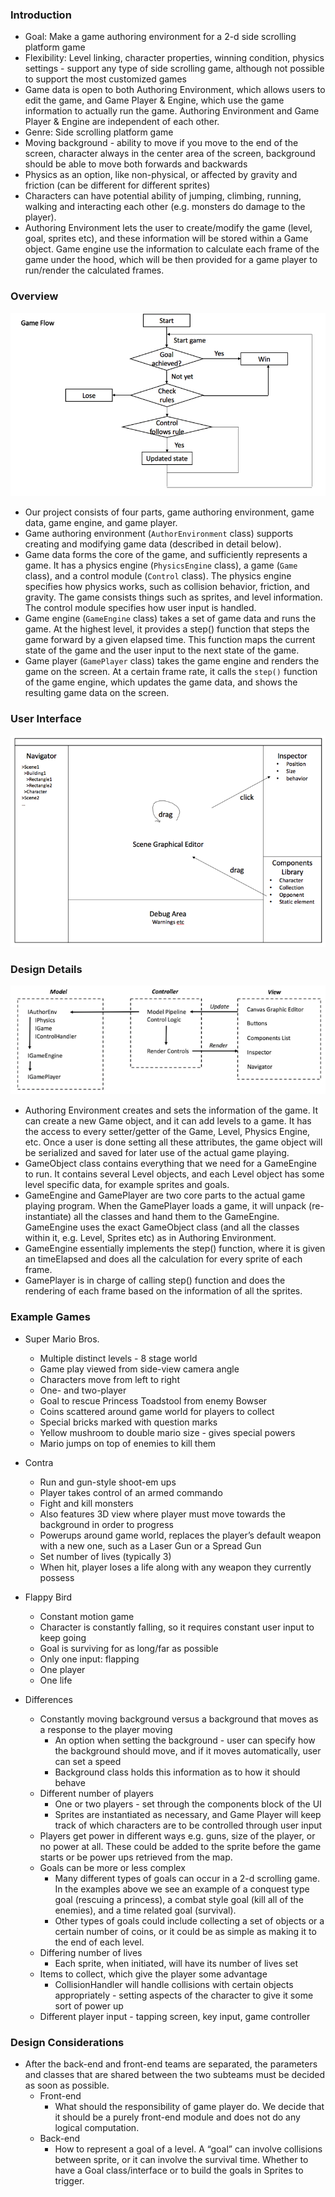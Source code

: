 ### Introduction
* Goal: Make a game authoring environment for a 2-d side scrolling platform game
* Flexibility: Level linking, character properties, winning condition, physics settings - support any type of side scrolling game, although not possible to support the most customized games
* Game data is open to both Authoring Environment, which allows users to edit the game, and Game Player & Engine, which use the game information to actually run the game. Authoring Environment and Game Player & Engine are independent of each other.
* Genre: Side scrolling platform game
* Moving background - ability to move if you move to the end of the screen, character always in the center area of the screen, background should be able to move both forwards and backwards
* Physics as an option, like non-physical, or affected by gravity and friction (can be different for different sprites)
* Characters can have potential ability of jumping, climbing, running, walking and interacting each other (e.g. monsters do damage to the player).
* Authoring Environment lets the user to create/modify the game (level, goal, sprites etc), and these information will be stored within a Game object. Game engine use the information to calculate each frame of the game under the hood,  which will be then provided for a game player to run/render the calculated frames.

### Overview

![Game Flow](GameFlow.png "Game Flow")

* Our project consists of four parts, game authoring environment, game data, game engine, and game player. 
* Game authoring environment (`AuthorEnvironment` class) supports creating and modifying game data (described in detail below). 
* Game data forms the core of the game, and sufficiently represents a game. It has a physics engine (`PhysicsEngine` class), a game (`Game` class), and a control module (`Control` class). The physics engine specifies how physics works, such as collision behavior, friction, and gravity. The game consists things such as sprites, and level information. The control module specifies how user input is handled. 
* Game engine (`GameEngine` class) takes a set of game data and runs the game. At the highest level, it provides a step() function that steps the game forward by a given elapsed time. This function maps the current state of the game and the user input to the next state of the game. 
* Game player (`GamePlayer` class) takes the game engine and renders the game on the screen. At a certain frame rate, it calls the `step()` function of the game engine, which updates the game data, and shows the resulting game data on the screen. 

### User Interface

![User Interface](UserInterface.png "User Interface")

### Design Details

![Design Detail](DesignDetail.png "Design Detail")

* Authoring Environment creates and sets the information of the game. It can create a new Game object, and it can add levels to a game. It has the access to every setter/getter of the Game, Level, Physics Engine, etc. Once a user is done setting all these attributes, the game object will be serialized and saved for later use of the actual game playing.
* GameObject class contains everything that we need for a GameEngine to run. It contains several Level objects, and each Level object has some level specific data, for example sprites and goals.
* GameEngine and GamePlayer are two core parts to the actual game playing program. When the GamePlayer loads a game, it will unpack (re-instantiate) all the classes and hand them to the GameEngine. GameEngine uses the exact GameObject class (and all the classes within it, e.g. Level, Sprites etc) as in Authoring Environment.
* GameEngine essentially implements the step() function, where it is given an timeElapsed and does all the calculation for every sprite of each frame.
* GamePlayer is in charge of calling step() function and does the rendering of each frame based on the information of all the sprites.

### Example Games

* Super Mario Bros.
    * Multiple distinct levels - 8 stage world
    * Game play viewed from side-view camera angle
    * Characters move from left to right
    * One- and two-player
    * Goal to rescue Princess Toadstool from enemy Bowser
    * Coins scattered around game world for players to collect
    * Special bricks marked with question marks
    * Yellow mushroom to double mario size - gives special powers
    * Mario jumps on top of enemies to kill them

* Contra
    * Run and gun-style shoot-em ups
    * Player takes control of an armed commando
    * Fight and kill monsters
    * Also features 3D view where player must move towards the background in order to progress
    * Powerups around game world, replaces the player’s default weapon with a new one, such as a Laser Gun or a Spread Gun
    * Set number of lives (typically 3)
    * When hit, player loses a life along with any weapon they currently possess

* Flappy Bird
    * Constant motion game
    * Character is constantly falling, so it requires constant user input to keep going
    * Goal is surviving for as long/far as possible
    * Only one input: flapping
    * One player
    * One life

* Differences
    * Constantly moving background versus a background that moves as a response to the player moving
        * An option when setting the background - user can specify how the background should move, and if it moves automatically, user can set a speed
        * Background class holds this information as to how it should behave
    * Different number of players
        * One or two players - set through the components block of the UI
        * Sprites are instantiated as necessary, and Game Player will keep track of which characters are to be controlled through user input
    * Players get power in different ways e.g. guns, size of the player, or no power at all. These could be added to the sprite before the game starts or be power ups retrieved from the map. 
    * Goals can be more or less complex
        * Many different types of goals can occur in a 2-d scrolling game. In the examples above we see an example of a conquest type goal (rescuing a princess), a combat style goal (kill all of the enemies), and a  time related goal (survival). 
        * Other types of goals could include collecting a set of objects or a certain number of coins, or it could be as simple as making it to the end of each level. 
    * Differing number of lives
        * Each sprite, when initiated, will have its number of lives set
    * Items to collect, which give the player some advantage
        * CollisionHandler will handle collisions with certain objects appropriately - setting aspects of the character to give it some sort of power up
    * Different player input - tapping screen, key input, game controller

### Design Considerations  

* After the back-end and front-end teams are separated, the parameters and classes that are shared between the two subteams must be decided as soon as possible.
    * Front-end
        * What should the responsibility of game player do. We decide that it should be a purely front-end module and does not do any logical computation. 
    * Back-end
        * How to represent a goal of a level. A “goal” can involve collisions between sprite, or it can involve the survival time. Whether to have a Goal class/interface or to build the goals in Sprites to trigger.

